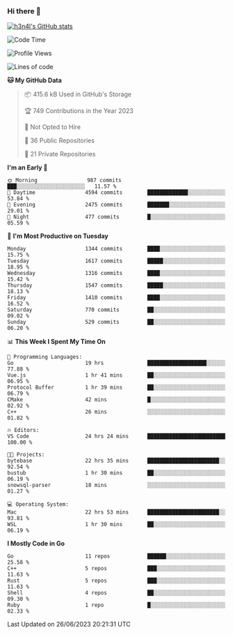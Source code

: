 ### Hi there 👋

[![h3n4l's GitHub stats](https://github-readme-stats.vercel.app/api?username=h3n4l&count_private=true&show_icons=true&theme=radical)](https://github.com/h3n4l/github-readme-stats)

<!--START_SECTION:waka-->
![Code Time](http://img.shields.io/badge/Code%20Time-1%2C354%20hrs%2044%20mins-blue)

![Profile Views](http://img.shields.io/badge/Profile%20Views-1-blue)

![Lines of code](https://img.shields.io/badge/From%20Hello%20World%20I%27ve%20Written-1.9%20million%20lines%20of%20code-blue)

**🐱 My GitHub Data** 

> 📦 415.6 kB Used in GitHub's Storage 
 > 
> 🏆 749 Contributions in the Year 2023
 > 
> 🚫 Not Opted to Hire
 > 
> 📜 36 Public Repositories 
 > 
> 🔑 21 Private Repositories 
 > 
**I'm an Early 🐤** 

```text
🌞 Morning                987 commits         ███░░░░░░░░░░░░░░░░░░░░░░   11.57 % 
🌆 Daytime                4594 commits        █████████████░░░░░░░░░░░░   53.84 % 
🌃 Evening                2475 commits        ███████░░░░░░░░░░░░░░░░░░   29.01 % 
🌙 Night                  477 commits         █░░░░░░░░░░░░░░░░░░░░░░░░   05.59 % 
```
📅 **I'm Most Productive on Tuesday** 

```text
Monday                   1344 commits        ████░░░░░░░░░░░░░░░░░░░░░   15.75 % 
Tuesday                  1617 commits        █████░░░░░░░░░░░░░░░░░░░░   18.95 % 
Wednesday                1316 commits        ████░░░░░░░░░░░░░░░░░░░░░   15.42 % 
Thursday                 1547 commits        █████░░░░░░░░░░░░░░░░░░░░   18.13 % 
Friday                   1410 commits        ████░░░░░░░░░░░░░░░░░░░░░   16.52 % 
Saturday                 770 commits         ██░░░░░░░░░░░░░░░░░░░░░░░   09.02 % 
Sunday                   529 commits         ██░░░░░░░░░░░░░░░░░░░░░░░   06.20 % 
```


📊 **This Week I Spent My Time On** 

```text
💬 Programming Languages: 
Go                       19 hrs              ███████████████████░░░░░░   77.88 % 
Vue.js                   1 hr 41 mins        ██░░░░░░░░░░░░░░░░░░░░░░░   06.95 % 
Protocol Buffer          1 hr 39 mins        ██░░░░░░░░░░░░░░░░░░░░░░░   06.79 % 
CMake                    42 mins             █░░░░░░░░░░░░░░░░░░░░░░░░   02.92 % 
C++                      26 mins             ░░░░░░░░░░░░░░░░░░░░░░░░░   01.82 % 

🔥 Editors: 
VS Code                  24 hrs 24 mins      █████████████████████████   100.00 % 

🐱‍💻 Projects: 
bytebase                 22 hrs 35 mins      ███████████████████████░░   92.54 % 
bustub                   1 hr 30 mins        ██░░░░░░░░░░░░░░░░░░░░░░░   06.19 % 
snowsql-parser           18 mins             ░░░░░░░░░░░░░░░░░░░░░░░░░   01.27 % 

💻 Operating System: 
Mac                      22 hrs 53 mins      ███████████████████████░░   93.81 % 
WSL                      1 hr 30 mins        ██░░░░░░░░░░░░░░░░░░░░░░░   06.19 % 
```

**I Mostly Code in Go** 

```text
Go                       11 repos            ██████░░░░░░░░░░░░░░░░░░░   25.58 % 
C++                      5 repos             ███░░░░░░░░░░░░░░░░░░░░░░   11.63 % 
Rust                     5 repos             ███░░░░░░░░░░░░░░░░░░░░░░   11.63 % 
Shell                    4 repos             ██░░░░░░░░░░░░░░░░░░░░░░░   09.30 % 
Ruby                     1 repo              █░░░░░░░░░░░░░░░░░░░░░░░░   02.33 % 
```




 Last Updated on 26/06/2023 20:21:31 UTC
<!--END_SECTION:waka-->

